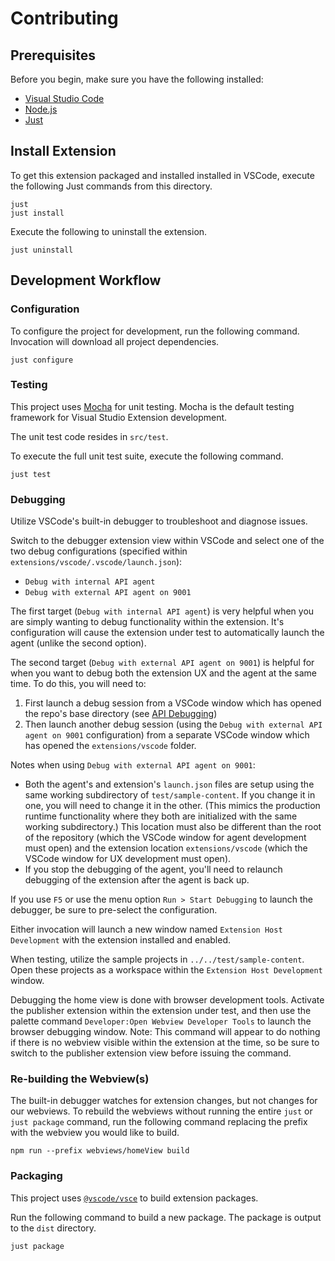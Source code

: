 # Contributing

## Prerequisites

Before you begin, make sure you have the following installed:

- [Visual Studio Code](https://code.visualstudio.com/download)
- [Node.js](https://nodejs.org/en)
- [Just](https://just.systems)

## Install Extension

To get this extension packaged and installed installed in VSCode, execute the
following Just commands from this directory.

```console
just
just install
```

Execute the following to uninstall the extension.

```console
just uninstall
```

## Development Workflow

### Configuration

To configure the project for development, run the following command. Invocation will download all project dependencies.

```console
just configure
```

### Testing

This project uses [Mocha](https://mochajs.org) for unit testing. Mocha is the default testing framework for Visual Studio Extension development.

The unit test code resides in `src/test`.

To execute the full unit test suite, execute the following command.

```console
just test
```

### Debugging

Utilize VSCode's built-in debugger to troubleshoot and diagnose issues.

Switch to the debugger extension view within VSCode and select one of the two
debug configurations (specified within `extensions/vscode/.vscode/launch.json`):

- `Debug with internal API agent`
- `Debug with external API agent on 9001`

The first target (`Debug with internal API agent`) is very helpful when you are simply wanting to debug
functionality within the extension. It's configuration will cause the extension under test to
automatically launch the agent (unlike the second option).

The second target (`Debug with external API agent on 9001`) is helpful for when you want to debug
both the extension UX and the agent at the same time. To do this, you will need to:

1. First launch a debug session from a VSCode window which has opened the repo's base directory
   (see [API Debugging](./../../CONTRIBUTING.md#debugging-in-vs-code))
2. Then launch another debug session (using the `Debug with external API agent on 9001` configuration)
   from a separate VSCode window which has opened the `extensions/vscode` folder.

Notes when using `Debug with external API agent on 9001`:

- Both the agent's and extension's `launch.json` files are setup using the same working
  subdirectory of `test/sample-content`. If you change it in one, you will need to change it in the other.
  (This mimics the production runtime functionality where they both are initialized with the same working
  subdirectory.) This location must also be different than the root of the repository (which the VSCode
  window for agent development must open) and the extension location `extensions/vscode` (which the VSCode
  window for UX development must open).
- If you stop the debugging of the agent, you'll need to relaunch debugging of the extension after
  the agent is back up.

If you use `F5` or use the menu option `Run > Start Debugging` to launch the debugger,
be sure to pre-select the configuration.

Either invocation will launch a new window named `Extension Host Development` with the extension installed and enabled.

When testing, utilize the sample projects in `../../test/sample-content`. Open these projects as a workspace within the `Extension Host Development` window.

Debugging the home view is done with browser development tools. Activate the publisher extension within the
extension under test, and then use the palette command `Developer:Open Webview Developer Tools` to
launch the browser debugging window. Note: This command will appear to do nothing if there is no webview
visible within the extension at the time, so be sure to switch to the publisher extension view before issuing the command.

### Re-building the Webview(s)

The built-in debugger watches for extension changes, but not changes for our
webviews. To rebuild the webviews without running the entire `just` or `just
package` command, run the following command replacing the prefix with the
webview you would like to build.

```console
npm run --prefix webviews/homeView build
```

### Packaging

This project uses [`@vscode/vsce`](https://github.com/microsoft/vscode-vsce) to build extension packages.

Run the following command to build a new package. The package is output to the `dist` directory.

```console
just package
```
